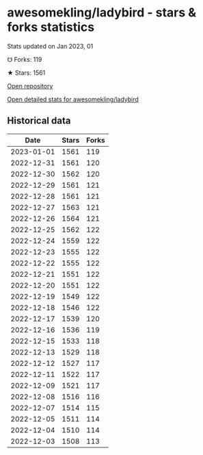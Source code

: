 # awesomekling/ladybird - stars & forks statistics

Stats updated on Jan 2023, 01

☋ Forks: 119

★ Stars: 1561

[Open repository](https://github.com/awesomekling/ladybird)

[Open detailed stats for awesomekling/ladybird](https://reviewgithub.com/rep/awesomekling/ladybird)

## Historical data
| Date | Stars | Forks |
|------|-------|-------|
| 2023-01-01 | 1561 | 119 | 
| 2022-12-31 | 1561 | 120 | 
| 2022-12-30 | 1562 | 120 | 
| 2022-12-29 | 1561 | 121 | 
| 2022-12-28 | 1561 | 121 | 
| 2022-12-27 | 1563 | 121 | 
| 2022-12-26 | 1564 | 121 | 
| 2022-12-25 | 1562 | 122 | 
| 2022-12-24 | 1559 | 122 | 
| 2022-12-23 | 1555 | 122 | 
| 2022-12-22 | 1555 | 122 | 
| 2022-12-21 | 1551 | 122 | 
| 2022-12-20 | 1551 | 122 | 
| 2022-12-19 | 1549 | 122 | 
| 2022-12-18 | 1546 | 122 | 
| 2022-12-17 | 1539 | 120 | 
| 2022-12-16 | 1536 | 119 | 
| 2022-12-15 | 1533 | 118 | 
| 2022-12-13 | 1529 | 118 | 
| 2022-12-12 | 1527 | 117 | 
| 2022-12-11 | 1522 | 117 | 
| 2022-12-09 | 1521 | 117 | 
| 2022-12-08 | 1516 | 116 | 
| 2022-12-07 | 1514 | 115 | 
| 2022-12-05 | 1511 | 114 | 
| 2022-12-04 | 1510 | 114 | 
| 2022-12-03 | 1508 | 113 | 

